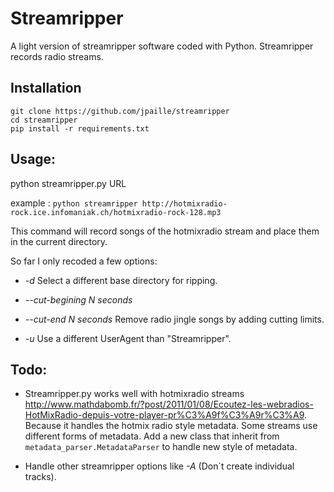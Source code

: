 # Streamripper
A light version of streamripper software coded with Python. Streamripper records radio streams.

Installation
------------

```
git clone https://github.com/jpaille/streamripper
cd streamripper
pip install -r requirements.txt
```

Usage:
------

python streamripper.py URL

example :
  ``python streamripper http://hotmixradio-rock.ice.infomaniak.ch/hotmixradio-rock-128.mp3 ``

This command will record songs of the hotmixradio stream and place them in the current directory. 

So far I only recoded a few options:

* *-d* Select a different base directory for ripping.

* *--cut-begining N seconds*
* *--cut-end N seconds* 
Remove radio jingle songs by adding cutting limits.


* *-u* Use a different UserAgent than "Streamripper".

Todo:
-----

- Streamripper.py works well with hotmixradio streams http://www.mathdabomb.fr/?post/2011/01/08/Ecoutez-les-webradios-HotMixRadio-depuis-votre-player-pr%C3%A9f%C3%A9r%C3%A9.
  Because it handles the hotmix radio style metadata. Some streams use different forms of metadata.
  Add a new class that inherit from ```metadata_parser.MetadataParser``` to handle new style of metadata.
  
- Handle other streamripper options like *-A* (Don´t create individual tracks).

